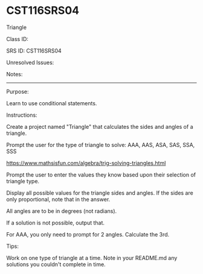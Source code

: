 # CST116SRS04
Triangle


Class ID: 

SRS ID: CST116SRS04

Unresolved Issues:  

Notes:  


---

Purpose:  

Learn to use conditional statements. 



Instructions:  

Create a project named "Triangle" that calculates the sides and angles of a triangle.

Prompt the user for the type of triangle to solve: AAA, AAS, ASA, SAS, SSA, SSS

https://www.mathsisfun.com/algebra/trig-solving-triangles.html

Prompt the user to enter the values they know based upon their selection of triangle type.

Display all possible values for the triangle sides and angles. If the sides are only proportional, note that in the answer. 

All angles are to be in degrees (not radians).

If a solution is not possible, output that. 

For AAA, you only need to prompt for 2 angles. Calculate the 3rd. 

Tips: 

Work on one type of triangle at a time.
Note in your README.md any solutions you couldn't complete in time. 
